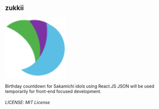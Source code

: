## zukkii
<img src="logo.png" alt="Zukki Logo" style="width:200px;height:200px;"/>

Birthday countdown for Sakamichi idols using React.JS
JSON will be used temporarily for front-end focused development.

###### LICENSE: MIT License
